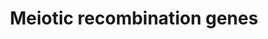 ---
annotations:
- id: PW:0000004
  parent: regulatory pathway
  type: Pathway Ontology
  value: regulatory pathway
- id: PW:0001318
  parent: regulatory pathway
  type: Pathway Ontology
  value: cell cycle pathway, meiotic
authors:
- MaintBot
- AlexanderPico
- Eweitz
description: ''
last-edited: 2021-05-20
organisms:
- Saccharomyces cerevisiae
redirect_from:
- /index.php/Pathway:WP377
- /instance/WP377
- /instance/WP377_r117286
revision: r117286
schema-jsonld:
- '@context': https://schema.org/
  '@id': https://wikipathways.github.io/pathways/WP377.html
  '@type': Dataset
  creator:
    '@type': Organization
    name: WikiPathways
  description: ''
  keywords:
  - HOP1
  - MEI4
  - MEK1
  - MER2
  - MRE11
  - RAD50
  - RAD51
  - RAD52
  - RAD55
  - RAD57
  - REC102
  - REC104
  - REC114
  - RED1
  - SPO11
  - XRS2
  license: CC0
  name: Meiotic recombination genes
seo: CreativeWork
title: Meiotic recombination genes
wpid: WP377
---
